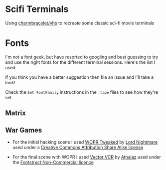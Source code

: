 # Scifi Terminals

Using [charmbracelet/vhs](https://github.com/charmbracelet/vhs#hide) to recreate some classic sci-fi movie terminals


# Fonts

I'm not a font geek, but have resorted to googling and best guessing to try and use the right fonts for the different 
terminal sessions. Here's the list I used. 

If you think you have a better suggestion then file an issue and I'll take a look!

Check the `Set FontFamily` instructions in the `.tape` files to see how they're set.

## Matrix


## War Games

* For the initial hacking scene I used [WOPR Tweaked](https://fontstruct.com/fontstructions/show/1854233/wopr-terminal-1) by [Lord Nightmare](https://fontstruct.com/fontstructors/59995/lord_nightmare) used under a [Creative Commons Attribution Share Alike license](http://creativecommons.org/licenses/by-sa/3.0/)

* For the final scene with WOPR I used [Vector VCR](https://fontstruct.com/fontstructions/show/1554355/vector-vcr) by [Athalaz](https://fontstruct.com/fontstructors/1561728/athalax) used under the [Fontstruct Non-Commercial licence](https://fontstruct.com/fontstructions/license/1554355/vector-vcr)



